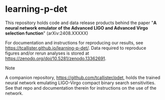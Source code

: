 # learning-p-det

This repository holds code and data release products behind the paper "__A neural network emulator of the Advanced LIGO and Advanced Virgo selection function__" (arXiv:2408.XXXXX)

For documentation and instructions for reproducing our results, see https://tcallister.github.io/learning-p-det/. Data required to reproduce figures and/or rerun analyses is stored at https://zenodo.org/doi/10.5281/zenodo.13362691.

> [!Note]
> A companion repository, https://github.com/tcallister/pdet, holds the trained neural network emulating LIGO-Virgo compact binary search sensitivities.
> See that repo and documentation therein for instructions on the use of the network.
